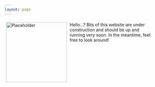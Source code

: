 ```yaml
---
layout: page
---
```

<!-- <img align="center" src="/images/404.jpg" width="200" alt="Placeholder"/>

Hello...?
Bits of this website are under construction and should be up and running very soon. In the meantime, feel free to look around! -->

<body>
   <div class="container" style="display: flex;">
       <div style="margin: 5px; width: 70%;">
          <img align="center" src="/images/404.jpg" width="200" alt="Placeholder"/>
       </div>
       <div style="margin: 5px; flex-grow: 1;">
          Hello...?
          Bits of this website are under construction and should be up and running very soon. In the meantime, feel free to look around!
   </div>
</body>
